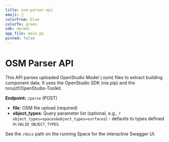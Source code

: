 ```yaml
---
title: osm-parser-api
emoji: 📄
colorFrom: blue
colorTo: green
sdk: docker
app_file: main.py
pinned: false
---
```


# OSM Parser API

This API parses uploaded OpenStudio Model (.osm) files to extract building component data.
It uses the OpenStudio SDK (via pip) and the roruizf/OpenStudio-Toolkit.

**Endpoint:** `/parse` (POST)
- **file**: OSM file upload (required)
- **object_types**: Query parameter list (optional, e.g., `?object_types=spaces&object_types=surfaces`) - defaults to types defined in `VALID_OBJECT_TYPES`.

See the `/docs` path on the running Space for the interactive Swagger UI.